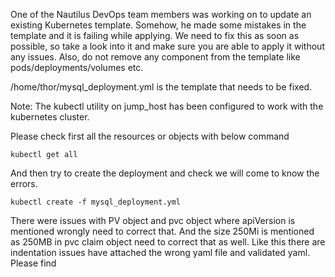 
One of the Nautilus DevOps team members was working on to update an existing Kubernetes template. 
Somehow, he made some mistakes in the template and it is failing while applying. We need to fix this as soon as possible, 
so take a look into it and make sure you are able to apply it without any issues. Also, do not remove any component 
from the template like pods/deployments/volumes etc.

/home/thor/mysql_deployment.yml is the template that needs to be fixed.

Note: The kubectl utility on jump_host has been configured to work with the kubernetes cluster.

Please check first all the resources or objects with below command
```
kubectl get all
```
And then try to create the deployment and check we will come to know the errors.
```
kubectl create -f mysql_deployment.yml
```
There were issues with PV object and pvc object where apiVersion is mentioned wrongly need to correct that. And the size 250Mi is mentioned as 250MB in pvc claim object need to correct that as well. Like this there are indentation issues have attached the wrong yaml file and validated yaml. Please find
